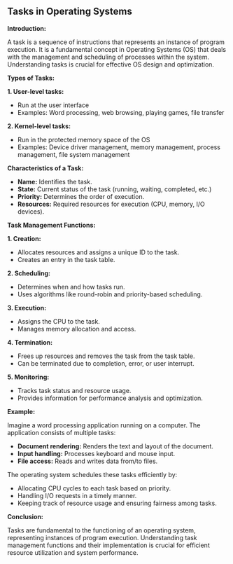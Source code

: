 ## Tasks in Operating Systems

**Introduction:**

A task is a sequence of instructions that represents an instance of program execution. It is a fundamental concept in Operating Systems (OS) that deals with the management and scheduling of processes within the system. Understanding tasks is crucial for effective OS design and optimization.

**Types of Tasks:**

**1. User-level tasks:**
- Run at the user interface
- Examples: Word processing, web browsing, playing games, file transfer

**2. Kernel-level tasks:**
- Run in the protected memory space of the OS
- Examples: Device driver management, memory management, process management, file system management


**Characteristics of a Task:**

- **Name:** Identifies the task.
- **State:** Current status of the task (running, waiting, completed, etc.)
- **Priority:** Determines the order of execution.
- **Resources:** Required resources for execution (CPU, memory, I/O devices).


**Task Management Functions:**

**1. Creation:**
- Allocates resources and assigns a unique ID to the task.
- Creates an entry in the task table.


**2. Scheduling:**
- Determines when and how tasks run.
- Uses algorithms like round-robin and priority-based scheduling.


**3. Execution:**
- Assigns the CPU to the task.
- Manages memory allocation and access.


**4. Termination:**
- Frees up resources and removes the task from the task table.
- Can be terminated due to completion, error, or user interrupt.


**5. Monitoring:**
- Tracks task status and resource usage.
- Provides information for performance analysis and optimization.


**Example:**

Imagine a word processing application running on a computer. The application consists of multiple tasks:

- **Document rendering:** Renders the text and layout of the document.
- **Input handling:** Processes keyboard and mouse input.
- **File access:** Reads and writes data from/to files.

The operating system schedules these tasks efficiently by:

- Allocating CPU cycles to each task based on priority.
- Handling I/O requests in a timely manner.
- Keeping track of resource usage and ensuring fairness among tasks.


**Conclusion:**

Tasks are fundamental to the functioning of an operating system, representing instances of program execution. Understanding task management functions and their implementation is crucial for efficient resource utilization and system performance.